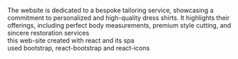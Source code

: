 The website is dedicated to a bespoke tailoring service, showcasing a commitment to personalized and high-quality dress shirts. It highlights their offerings, including perfect body measurements, premium style cutting, and sincere restoration services <br>
this web-site created with react and its spa
<br>
used bootstrap, react-bootstrap and react-icons
